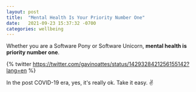 ```yaml
---
layout: post
title:  "Mental Health Is Your Priority Number One"
date:   2021-09-23 15:37:32 -0700
categories: wellbeing
---
```


Whether you are a Software Pony or Software Unicorn, **mental health is priority number one**.

{% twitter https://twitter.com/gavinoattes/status/1429328421256155142?lang=en %}

In the post COVID-19 era, yes, it's really ok. Take it easy. ✌️


